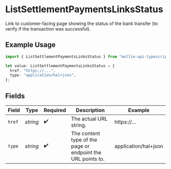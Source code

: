 # ListSettlementPaymentsLinksStatus

Link to customer-facing page showing the status of the bank transfer (to verify if the transaction was
successful).

## Example Usage

```typescript
import { ListSettlementPaymentsLinksStatus } from "mollie-api-typescript/models/operations";

let value: ListSettlementPaymentsLinksStatus = {
  href: "https://...",
  type: "application/hal+json",
};
```

## Fields

| Field                                                       | Type                                                        | Required                                                    | Description                                                 | Example                                                     |
| ----------------------------------------------------------- | ----------------------------------------------------------- | ----------------------------------------------------------- | ----------------------------------------------------------- | ----------------------------------------------------------- |
| `href`                                                      | *string*                                                    | :heavy_check_mark:                                          | The actual URL string.                                      | https://...                                                 |
| `type`                                                      | *string*                                                    | :heavy_check_mark:                                          | The content type of the page or endpoint the URL points to. | application/hal+json                                        |